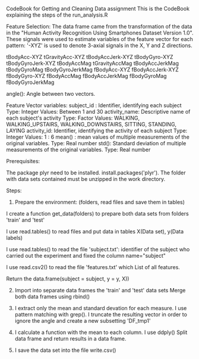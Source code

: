 CodeBook for Getting and Cleaning Data assignment
This is the CodeBook explaining the steps of the run_analysis.R

Feature Selection:
The data frame came from the transformation of the data in
the "Human Activity Recognition Using Smartphones Dataset Version 1.0". 
These signals were used to estimate variables of the feature vector for each pattern:
  '-XYZ' is used to denote 3-axial signals in the X, Y and Z directions.

tBodyAcc-XYZ tGravityAcc-XYZ tBodyAccJerk-XYZ tBodyGyro-XYZ tBodyGyroJerk-XYZ tBodyAccMag tGravityAccMag tBodyAccJerkMag tBodyGyroMag tBodyGyroJerkMag fBodyAcc-XYZ fBodyAccJerk-XYZ fBodyGyro-XYZ fBodyAccMag fBodyAccJerkMag fBodyGyroMag fBodyGyroJerkMag

angle(): Angle between two vectors.


Feature Vector variables:
subject_id : Identifier, identifying each subject Type: Integer Values: Between 1 and 30
activity_name: Descriptive name of each subject's activity Type: Factor Values: WALKING, WALKING_UPSTAIRS, WALKING_DOWNSTAIRS, SITTING, STANDING, LAYING
activity_id: Identifier, identifying the activity of each subject Type: Integer Values: 1 : 6
mean() : mean values of multiple measurements of the original variables. Type: Real number
std(): Standard deviation of multiple measurements of the original variables. Type: Real number

Prerequisites:

The package plyr need to be installed. install.packages('plyr').
The folder with data sets contained must be unzipped in the work directory.

Steps:

1) Prepare the environment: (folders, read files and save them in tables)

I create a function get_data(folders) to prepare both data sets from folders 'train' and 'test'

I use read.tables() to read files and put data in tables X(Data set), y(Data labels) 

I use read.tables() to read the file 'subject.txt': identifier of the subject who carried out the experiment and fixed the column name="subject"

I use read.csv2() to read the file 'features.txt' which List of all features.

Return the data.frame(subject = subject, y = y, X))

2)  Import into separate data frames the 'train' and 'test' data sets
    Merge both data frames using rbind()

3) I extract only the mean and standard devation for each measure. 
I use pattern matching with grep(). I truncate the resulting vector in order to ignore the angle and create a new subsetting 'DF_tmp1'


4) I calculate a function with the mean to each column. I use ddply() Split data frame 
and return results in a data frame.


5) I save the data set into the file 
write.csv()
